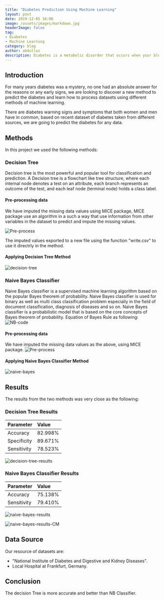 ```yaml
---
title: "Diabetes Prediction Using Machine Learning"
layout: post
date: 2019-12-05 16:00
image: /assets/images/markdown.jpg
headerImage: false
tag:
- Diabetes
- Machine Learning
category: blog
author: abdullaz
description: Diabetes is a metabolic disorder that occurs when your blood sugar is too high it also called "hyperglycemia".
---
```


## Introduction

For many years diabetes was a mystery, no one had an absolute answer for the reasons or any early signs, we are looking to discover a new method to predict the diabetes and learn how to process datasets using different methods of machine learning.

There are diabetes warning signs and symptoms that both women and men have in common, based on recent dataset of diabetes taken from different sources, we are going to predict the diabetes for any data.

## Methods

In this project we used the following methods:

### Decision Tree

Decision tree is the most powerful and popular tool for classification and prediction. A Decision tree is a flowchart like tree structure, where each internal node denotes a test on an attribute, each branch represents an outcome of the test, and each leaf node (terminal node) holds a class label.

#### Pre-processing data

We have imputed the missing data values using MICE package, MICE package use an algorithm in a such a way that use information from other variables in the dataset to predict and impute the missing values.

![Pre-process](../assets/images/1.png)

The imputed values exported to a new file using the function "write.csv" to use it directrly in the method.

#### Applying Decision Tree Method

![decision-tree](../assets/images/2.png)

### Naive Bayes Classifier

Naive Bayes classifier is a supervised machine learning algorithm based on the popular Bayes theorem of probability.
	Naive Bayes classifier is used for binary as well as multi class classification problem especially in the field of document classification, diagnosis of diseases and so on.
	Naive Bayes classifier is a probabilistic model that is based on the core concepts of Bayes theorem of probability.
	Equation of Bayes Rule as following:
![NB-code](../assets/images/3.png)

#### Pre-processing data

We have imputed the missing data values as the above, using MICE package.
![Pre-process](../assets/images/1.png)

#### Applying Naive Bayes Classifier Method

![naive-bayes](../assets/images/4.png)

## Results

The results from the two methods was very close as the following:

### Decision Tree Results

| Parameter    | Value             |
|:-------------|:------------------|
| Accuracy     | 82.998%           |
| Specificity  | 89.671%           |
| Sensitivity  | 78.523%           |

![decision-tree-results](../assets/images/5.png)

### Naive Bayes Classifier Results

| Parameter    | Value             |
|:-------------|:------------------|
| Accuracy     | 75.138%           |
| Sensitivity  | 79.410%           |

![naive-bayes-results](../assets/images/6.png)

![naive-bayes-results-CM](../assets/images/7.png)

## Data Source

Our resource of datasets are:

*   "National Institute of Diabetes and Digestive and Kidney Diseases".
*   Local Hospital at Frankfurt, Germany.

## Conclusion

The decision Tree is more accurate and better than NB Classifier.